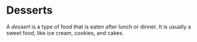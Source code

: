# Desserts

A <dfn>dessert</dfn> is a type of food that is eaten after lunch or dinner. It is usually a sweet food, like ice cream, cookies, and cakes.